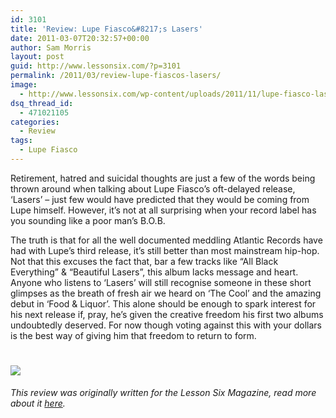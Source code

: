 ```yaml
---
id: 3101
title: 'Review: Lupe Fiasco&#8217;s Lasers'
date: 2011-03-07T20:32:57+00:00
author: Sam Morris
layout: post
guid: http://www.lessonsix.com/?p=3101
permalink: /2011/03/review-lupe-fiascos-lasers/
image:
  - http://www.lessonsix.com/wp-content/uploads/2011/11/lupe-fiasco-lasers-cover.jpg
dsq_thread_id:
  - 471021105
categories:
  - Review
tags:
  - Lupe Fiasco
---
```

<div>
  <p>
    Retirement, hatred and suicidal thoughts are just a few of the words being thrown around when talking about Lupe Fiasco’s oft-delayed release, ‘Lasers’ – just few would have predicted that they would be coming from Lupe himself. However, it’s not at all surprising when your record label has you sounding like a poor man’s B.O.B.
  </p>
  
  <p>
    The truth is that for all the well documented meddling Atlantic Records have had with Lupe’s third release, it’s still better than most mainstream hip-hop. Not that this excuses the fact that, bar a few tracks like “All Black Everything” & “Beautiful Lasers”, this album lacks message and heart. Anyone who listens to ‘Lasers’ will still recognise someone in these short glimpses as the breath of fresh air we heard on ‘The Cool’ and the amazing debut in ‘Food & Liquor’. This alone should be enough to spark interest for his next release if, pray, he’s given the creative freedom his first two albums undoubtedly deserved. For now though voting against this with your dollars is the best way of giving him that freedom to return to form.
  </p>
  
  <h1>
    <img src="http://www.lessonsix.com/wp-content/themes/lessonsix/images/review_one.png" />
  </h1>
  
  <p>
    <em>This review was originally written for the Lesson Six Magazine, read more about it <a href="http://www.lessonsix.com/2011/05/lesson-six-issue-one-now-available/">here</a>.</em>
  </p>
</div>